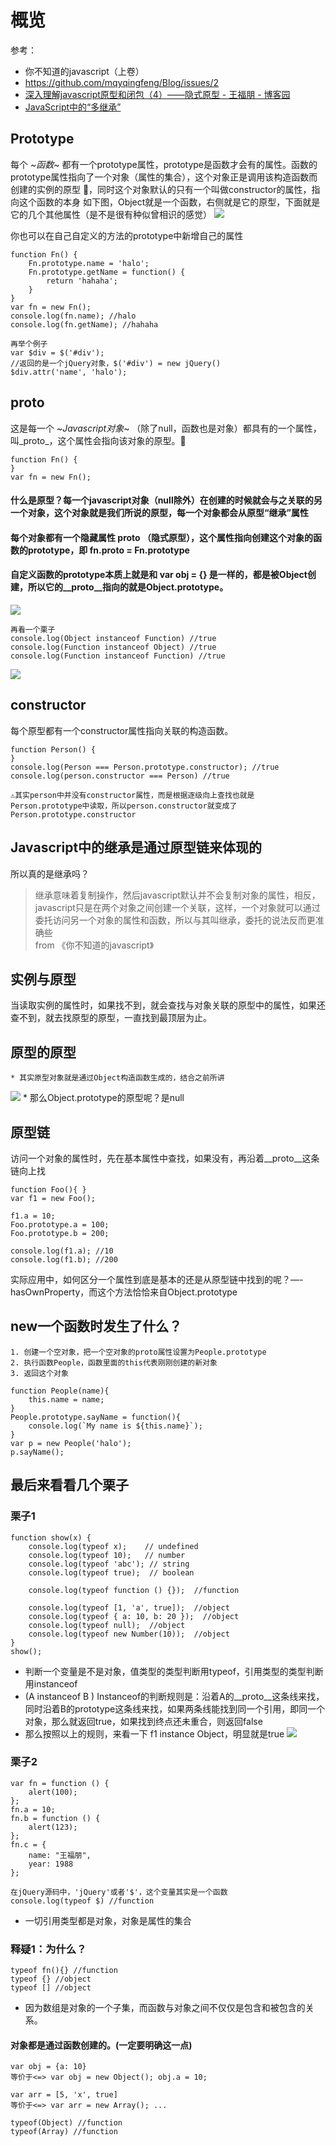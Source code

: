 # 概览
参考：
* 你不知道的javascript（上卷）
* https://github.com/mqyqingfeng/Blog/issues/2
* [深入理解javascript原型和闭包（4）——隐式原型 - 王福朋 - 博客园](http://www.cnblogs.com/wangfupeng1988/p/3979290.html)
* [JavaScript中的“多继承”](https://zhuanlan.zhihu.com/p/34693209)

## Prototype
每个 ~*函数*~ 都有一个prototype属性，prototype是函数才会有的属性。函数的prototype属性指向了一个对象（属性的集合），这个对象正是调用该构造函数而创建的实例的原型 🌟，同时这个对象默认的只有一个叫做constructor的属性，指向这个函数的本身
如下图，Object就是一个函数，右侧就是它的原型，下面就是它的几个其他属性（是不是很有种似曾相识的感觉）
![](./assets/prototype-1.png)

你也可以在自己自定义的方法的prototype中新增自己的属性
```
function Fn() {
	Fn.prototype.name = 'halo';
	Fn.prototype.getName = function() {
		return 'hahaha';
	}
}
var fn = new Fn();
console.log(fn.name); //halo
console.log(fn.getName); //hahaha

再举个例子
var $div = $('#div'); 
//返回的是一个jQuery对象，$('#div') = new jQuery()
$div.attr('name', 'halo');
```


## __proto__
这是每一个 ~*Javascript对象*~ （除了null，函数也是对象）都具有的一个属性，叫_proto_，这个属性会指向该对象的原型。🌟
```
function Fn() {
}
var fn = new Fn();
```
#### 什么是原型？每一个javascript对象（null除外）在创建的时候就会与之关联的另一个对象，这个对象就是我们所说的原型，每一个对象都会从原型“继承”属性
#### 每个对象都有一个隐藏属性 __proto__ （隐式原型），这个属性指向创建这个对象的函数的prototype，即 fn.__proto__ = Fn.prototype
#### 自定义函数的prototype本质上就是和 var obj = {} 是一样的，都是被Object创建，所以它的__proto__指向的就是Object.prototype。
![](./assets/prototype-2.png)

```
再看一个栗子
console.log(Object instanceof Function) //true
console.log(Function instanceof Object) //true
console.log(Function instanceof Function) //true
```
![](./assets/prototype-3.png)


## constructor
每个原型都有一个constructor属性指向关联的构造函数。
```
function Person() {
}
console.log(Person === Person.prototype.constructor); //true
console.log(person.constructor === Person) //true

⚠️其实person中并没有constructor属性，而是根据逐级向上查找也就是Person.prototype中读取，所以person.constructor就变成了Person.prototype.constructor
```

## Javascript中的继承是通过原型链来体现的
所以真的是继承吗？
> 继承意味着复制操作，然后javascript默认并不会复制对象的属性，相反，javascript只是在两个对象之间创建一个关联，这样，一个对象就可以通过委托访问另一个对象的属性和函数，所以与其叫继承，委托的说法反而更准确些  
> from 《你不知道的javascript》  


## 实例与原型
当读取实例的属性时，如果找不到，就会查找与对象关联的原型中的属性，如果还查不到，就去找原型的原型，一直找到最顶层为止。


## 原型的原型
	* 其实原型对象就是通过Object构造函数生成的，结合之前所讲
![](./assets/prototype-4.png)
	* 那么Object.prototype的原型呢？是null

## 原型链
访问一个对象的属性时，先在基本属性中查找，如果没有，再沿着__proto__这条链向上找
```
function Foo(){ }
var f1 = new Foo();

f1.a = 10;
Foo.prototype.a = 100;
Foo.prototype.b = 200;

console.log(f1.a); //10
console.log(f1.b); //200
```

实际应用中，如何区分一个属性到底是基本的还是从原型链中找到的呢？—-hasOwnProperty，而这个方法恰恰来自Object.prototype

## new一个函数时发生了什么？
	1. 创建一个空对象，把一个空对象的proto属性设置为People.prototype
	2. 执行函数People，函数里面的this代表刚刚创建的新对象
	3. 返回这个对象
```
function People(name){
	this.name = name;
}
People.prototype.sayName = function(){
	console.log(`My name is ${this.name}`);
}
var p = new People('halo');
p.sayName();
```

## 最后来看看几个栗子
### 栗子1
```
function show(x) {
    console.log(typeof x);    // undefined
    console.log(typeof 10);   // number
    console.log(typeof 'abc'); // string
    console.log(typeof true);  // boolean

    console.log(typeof function () {});  //function

    console.log(typeof [1, 'a', true]);  //object
    console.log(typeof { a: 10, b: 20 });  //object
    console.log(typeof null);  //object
    console.log(typeof new Number(10));  //object
}
show();
```
* 判断一个变量是不是对象，值类型的类型判断用typeof，引用类型的类型判断用instanceof
* (A instanceof B ) Instanceof的判断规则是：沿着A的__proto__这条线来找，同时沿着B的prototype这条线来找，如果两条线能找到同一个引用，即同一个对象，那么就返回true，如果找到终点还未重合，则返回false
* 那么按照以上的规则，来看一下 f1 instance Object，明显就是true
![](./assets/prototype-5.png)


### 栗子2
```
var fn = function () {
    alert(100);
};
fn.a = 10;
fn.b = function () {
    alert(123);
};
fn.c = {
    name: "王福朋",
    year: 1988
};

在jQuery源码中，'jQuery'或者'$'，这个变量其实是一个函数
console.log(typeof $) //function
```
* 一切引用类型都是对象，对象是属性的集合

### 释疑1：为什么？
```
typeof fn(){} //function
typeof {} //object
typeof [] //object
```
* 因为数组是对象的一个子集，而函数与对象之间不仅仅是包含和被包含的关系。

#### **对象都是通过函数创建的**。(一定要明确这一点)
```
var obj = {a: 10} 
等价于<=> var obj = new Object(); obj.a = 10;

var arr = [5, 'x', true]
等价于<=> var arr = new Array(); ...

typeof(Object) //function
typeof(Array) //function
```


